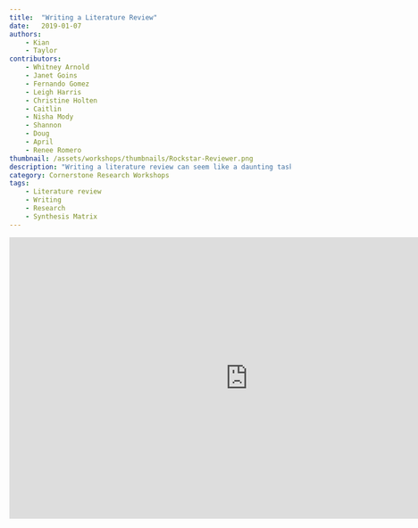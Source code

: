 ```yaml
---
title:  "Writing a Literature Review"
date:   2019-01-07
authors:
    - Kian
    - Taylor
contributors:
    - Whitney Arnold
    - Janet Goins
    - Fernando Gomez
    - Leigh Harris
    - Christine Holten
    - Caitlin
    - Nisha Mody
    - Shannon
    - Doug
    - April
    - Renee Romero
thumbnail: /assets/workshops/thumbnails/Rockstar-Reviewer.png
description: "Writing a literature review can seem like a daunting task. Complete this activity to learn strategies for writing a literature review!"
category: Cornerstone Research Workshops
tags:
    - Literature review
    - Writing
    - Research
    - Synthesis Matrix
---
```

<!--H5P-->
<iframe src="https://ccle.ucla.edu/mod/hvp/embed.php?id=2434230" width="854" height="505" frameborder="0" allowfullscreen="allowfullscreen"></iframe><script src="https://ccle.ucla.edu/mod/hvp/library/js/h5p-resizer.js" charset="UTF-8"></script>